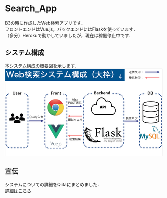# Search_App
B3の時に作成したWeb検索アプリです．  
フロントエンドはVue.js，バックエンドにはFlaskを使っています．  
（多分）Herokuで動かしていましたが，現在は稼働停止中です．

## システム構成
本システム構成の概要図を示します．  
![system-image](2023-04-19-16-57-24.png)

## 宣伝
システムについての詳細をQiitaにまとめました．  
[詳細はこちら](https://qiita.com/peartrees/items/74a8fc43fa7286973141)
